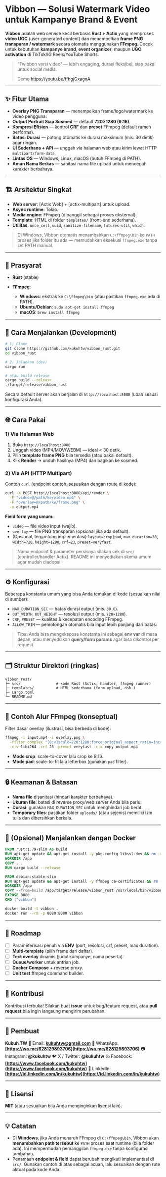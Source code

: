 # Vibbon — Solusi Watermark Video untuk Kampanye Brand & Event

**Vibbon** adalah web service kecil berbasis **Rust + Actix** yang memproses **video UGC** (user-generated content) dan menempelkan **frame PNG transparan / watermark** secara otomatis menggunakan **FFmpeg**. Cocok untuk kebutuhan **kampanye brand**, **event organizer**, maupun **UGC activation** di TikTok/IG Reels/YouTube Shorts.

> “Twibbon versi video” — lebih engaging, durasi fleksibel, siap pakai untuk social media.
>
> Demo https://youtu.be/ffhgjGxagnA
---

## ✨ Fitur Utama

* **Overlay PNG Transparan** — menempelkan frame/logo/watermark ke video pengguna.
* **Output Portrait Siap Sosmed** — default **720×1280 (9:16)**.
* **Kompresi Efisien** — kontrol **CRF** dan **preset** FFmpeg (default ramah performa).
* **Batasi Durasi** — potong otomatis ke durasi maksimum (mis. 30 detik) agar ringan.
* **UI Sederhana + API** — unggah via halaman web atau kirim lewat HTTP `multipart/form-data`.
* **Lintas OS** — Windows, Linux, macOS (butuh FFmpeg di PATH).
* **Aman Nama Berkas** — sanitasi nama file upload untuk mencegah karakter berbahaya.

---

## 🏗️ Arsitektur Singkat

* **Web server**: \[Actix Web] + \[actix-multipart] untuk upload.
* **Async runtime**: Tokio.
* **Media engine**: FFmpeg (dipanggil sebagai proses eksternal).
* **Template**: HTML di folder `templates/` (front-end sederhana).
* **Utilitas**: `once_cell`, `uuid`, `sanitize-filename`, `futures-util`, `which`.

> Di Windows, Vibbon otomatis menambahkan `C:\ffmpeg\bin` ke `PATH` proses jika folder itu ada — memudahkan eksekusi `ffmpeg.exe` tanpa set PATH manual.

---

## 🧰 Prasyarat

* **Rust** (stable)
* **FFmpeg**:

  * **Windows**: ekstrak ke `C:\ffmpeg\bin` (atau pastikan `ffmpeg.exe` ada di PATH).
  * **Ubuntu/Debian**: `sudo apt-get install ffmpeg`
  * **macOS**: `brew install ffmpeg`

---

## 🚀 Cara Menjalankan (Development)

```bash
# 1) Clone
git clone https://github.com/kukuhtw/vibbon_rust.git
cd vibbon_rust

# 2) Jalankan (dev)
cargo run

# atau build release
cargo build --release
./target/release/vibbon_rust
```

Secara default server akan berjalan di `http://localhost:8080` (ubah sesuai konfigurasi Anda).

---

## 🌐 Cara Pakai

### 1) Via Halaman Web

1. Buka `http://localhost:8080`
2. Unggah video (MP4/MOV/WEBM) — ideal < 30 detik.
3. Pilih **template frame PNG** bila tersedia (atau pakai default).
4. Klik **Render** → unduh hasilnya (MP4) dan bagikan ke sosmed.

### 2) Via API (HTTP Multipart)

Contoh `curl` (endpoint contoh; sesuaikan dengan route di kode):

```bash
curl -X POST http://localhost:8080/api/render \
  -F "video=@/path/ke/video.mp4" \
  -F "overlay=@/path/ke/frame.png" \
  -o output.mp4
```

**Field form yang umum:**

* `video` — file video input (wajib).
* `overlay` — file PNG transparan (opsional jika ada default).
* (Opsional, tergantung implementasi) `layout=crop|pad`, `max_duration=30`, `width=720`, `height=1280`, `crf=23`, `preset=veryfast`.

> Nama endpoint & parameter persisnya silakan cek di `src/` (controller/handler Actix). README ini menyediakan skema umum agar mudah diadopsi.

---

## ⚙️ Konfigurasi

Beberapa konstanta umum yang bisa Anda temukan di kode (sesuaikan nilai di sumber):

* `MAX_DURATION_SEC` — batas durasi output (mis. `30.0`).
* `OUT_WIDTH`, `OUT_HEIGHT` — resolusi output (mis. `720×1280`).
* `CRF`, `PRESET` — kualitas & kecepatan encoding FFmpeg.
* `ALLOW_TRIM` — pemotongan otomatis bila input lebih panjang dari batas.

> Tips: Anda bisa mengekspose konstanta ini sebagai **env var** di masa depan, atau menyediakan **query/form params** agar bisa dikontrol per request.

---

## 🗂️ Struktur Direktori (ringkas)

```
vibbon_rust/
├─ src/                # kode Rust (Actix, handler, ffmpeg runner)
├─ templates/          # HTML sederhana (form upload, dsb.)
├─ Cargo.toml
└─ README.md
```

---

## 🧪 Contoh Alur FFmpeg (konseptual)

Filter dasar overlay (ilustrasi, bisa berbeda di kode):

```bash
ffmpeg -i input.mp4 -i overlay.png \
  -filter_complex "[0:v]scale=720:1280:force_original_aspect_ratio=increase,crop=720:1280[bg];[bg][1:v]overlay=(W-w)/2:(H-h)/2" \
  -c:v libx264 -crf 23 -preset veryfast -c:a copy output.mp4
```

* **Mode crop**: scale-to-cover lalu crop ke 9:16.
* **Mode pad**: scale-to-fit lalu letterbox (gunakan `pad` filter).

---

## 🔒 Keamanan & Batasan

* **Nama file** disanitasi (hindari karakter berbahaya).
* **Ukuran file**: batasi di reverse proxy/web server Anda bila perlu.
* **Durasi**: gunakan `MAX_DURATION_SEC` untuk menghindari job berat.
* **Temporary files**: pastikan folder `uploads/` (atau sejenis) memiliki izin tulis dan dibersihkan berkala.

---

## 🐳 (Opsional) Menjalankan dengan Docker

```Dockerfile
FROM rust:1.79-slim AS build
RUN apt-get update && apt-get install -y pkg-config libssl-dev && rm -rf /var/lib/apt/lists/*
WORKDIR /app
COPY . .
RUN cargo build --release

FROM debian:stable-slim
RUN apt-get update && apt-get install -y ffmpeg ca-certificates && rm -rf /var/lib/apt/lists/*
WORKDIR /app
COPY --from=build /app/target/release/vibbon_rust /usr/local/bin/vibbon
EXPOSE 8080
CMD ["vibbon"]
```

```bash
docker build -t vibbon .
docker run --rm -p 8080:8080 vibbon
```

---

## 🧭 Roadmap

* [ ] Parameterisasi penuh via **ENV** (port, resolusi, crf, preset, max duration).
* [ ] **Multi-template** (pilih frame dari daftar).
* [ ] **Text overlay** dinamis (judul kampanye, nama peserta).
* [ ] **Queue/worker** untuk antrian job.
* [ ] **Docker Compose** + reverse proxy.
* [ ] **Unit test** ffmpeg command builder.

---

## 🤝 Kontribusi

Kontribusi terbuka!
Silakan buat **issue** untuk bug/feature request, atau **pull request** bila ingin langsung mengirim perubahan.

---

## 👤 Pembuat

**Kukuh TW**
📧 Email: **[kukuhtw@gmail.com](mailto:kukuhtw@gmail.com)**
📱 WhatsApp: **[https://wa.me/628129893706](https://wa.me/628129893706)**
📷 Instagram: **@kukuhtw**
🐦 X / Twitter: **@kukuhtw**
👍 Facebook: **[https://www.facebook.com/kukuhtw](https://www.facebook.com/kukuhtw)**
💼 LinkedIn: **[https://id.linkedin.com/in/kukuhtw](https://id.linkedin.com/in/kukuhtw)**

---

## 📄 Lisensi

**MIT** (atau sesuaikan bila Anda menginginkan lisensi lain).

---

## 💡 Catatan

* Di **Windows**, jika Anda menaruh FFmpeg di `C:\ffmpeg\bin`, Vibbon akan **menambahkan path tersebut** ke `PATH` proses saat runtime (bila folder ada). Ini mempermudah pemanggilan `ffmpeg.exe` tanpa konfigurasi tambahan.
* Penamaan **endpoint & field** dapat berubah mengikuti implementasi di `src/`. Gunakan contoh di atas sebagai acuan, lalu sesuaikan dengan rute aktual pada kode Anda.


